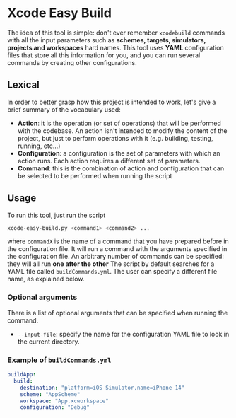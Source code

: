 # Xcode Easy Build

The idea of this tool is simple: don't ever remember `xcodebuild` commands with
all the input parameters such as **schemes, targets, simulators, projects and
workspaces** hard names. This tool uses **YAML** configuration files that store
all this information for you, and you can run several commands by creating
other configurations.

## Lexical

In order to better grasp how this project is intended to work, let's give a
brief summary of the vocabulary used: 

- **Action**: it is the operation (or set of operations) that will be performed
	with the codebase. An action isn't intended to modify the content of the
	project, but just to perform operations with it (e.g. building, testing,
	running, etc...)
- **Configuration**: a configuration is the set of parameters with which an
	action runs. Each action requires a different set of parameters.
- **Command**: this is the combination of action and configuration that can be
	selected to be performed when running the script

## Usage

To run this tool, just run the script 

``` bash 
xcode-easy-build.py <command1> <command2> ... 
```

where `commandX` is the name of a command that you have prepared before in
the configuration file. It will run a command with the arguments specified in
the configuration file. An arbitrary number of commands can be specified: they
will all run **one after the other** The script by default searches for a YAML
file called `buildCommands.yml`. The user can specify a different file name, as
explained below.

### Optional arguments

There is a list of optional arguments that can be specified when running the
command.

- `--input-file`: specify the name for the configuration YAML file to look in
	the current directory.

### Example of `buildCommands.yml`

```yaml
buildApp:
  build:
    destination: "platform=iOS Simulator,name=iPhone 14"
    scheme: "AppScheme"
    workspace: "App.xcworkspace"
    configuration: "Debug"
```

